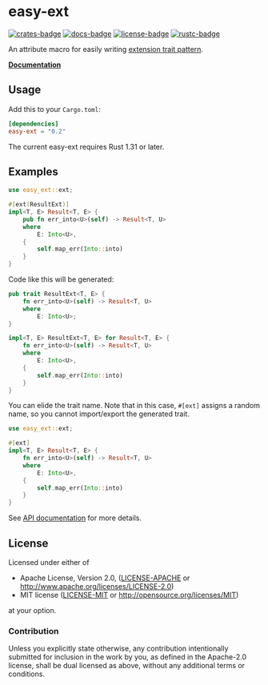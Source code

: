 # easy-ext

[![crates-badge]][crates-url]
[![docs-badge]][docs-url]
[![license-badge]][license]
[![rustc-badge]][rustc-url]

[crates-badge]: https://img.shields.io/crates/v/easy-ext.svg
[crates-url]: https://crates.io/crates/easy-ext
[docs-badge]: https://docs.rs/easy-ext/badge.svg
[docs-url]: https://docs.rs/easy-ext
[license-badge]: https://img.shields.io/crates/l/easy-ext.svg
[license]: #license
[rustc-badge]: https://img.shields.io/badge/rustc-1.31+-lightgray.svg
[rustc-url]: https://blog.rust-lang.org/2018/12/06/Rust-1.31-and-rust-2018.html

An attribute macro for easily writing [extension trait pattern](https://github.com/rust-lang/rfcs/blob/master/text/0445-extension-trait-conventions.md).

[**Documentation**][docs-url]

## Usage

Add this to your `Cargo.toml`:

```toml
[dependencies]
easy-ext = "0.2"
```

The current easy-ext requires Rust 1.31 or later.

## Examples

```rust
use easy_ext::ext;

#[ext(ResultExt)]
impl<T, E> Result<T, E> {
    pub fn err_into<U>(self) -> Result<T, U>
    where
        E: Into<U>,
    {
        self.map_err(Into::into)
    }
}
```

Code like this will be generated:

```rust
pub trait ResultExt<T, E> {
    fn err_into<U>(self) -> Result<T, U>
    where
        E: Into<U>;
}

impl<T, E> ResultExt<T, E> for Result<T, E> {
    fn err_into<U>(self) -> Result<T, U>
    where
        E: Into<U>,
    {
        self.map_err(Into::into)
    }
}
```

You can elide the trait name. Note that in this case, `#[ext]` assigns a random name, so you cannot import/export the generated trait.

```rust
use easy_ext::ext;

#[ext]
impl<T, E> Result<T, E> {
    fn err_into<U>(self) -> Result<T, U>
    where
        E: Into<U>,
    {
        self.map_err(Into::into)
    }
}
```

See [API documentation][docs-url] for more details.

## License

Licensed under either of

* Apache License, Version 2.0, ([LICENSE-APACHE](LICENSE-APACHE) or <http://www.apache.org/licenses/LICENSE-2.0>)
* MIT license ([LICENSE-MIT](LICENSE-MIT) or <http://opensource.org/licenses/MIT>)

at your option.

### Contribution

Unless you explicitly state otherwise, any contribution intentionally submitted for inclusion in the work by you, as defined in the Apache-2.0 license, shall be dual licensed as above, without any additional terms or conditions.
